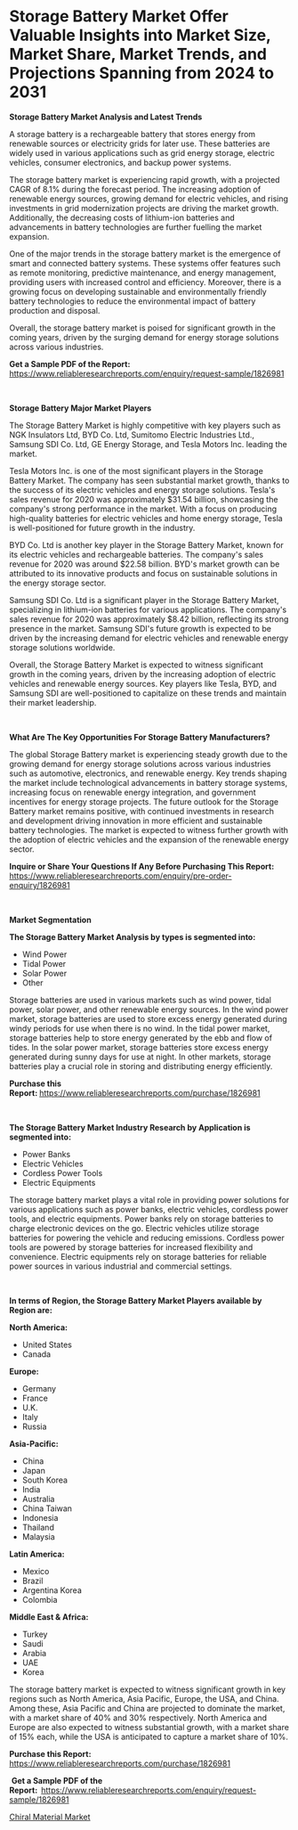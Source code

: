 <p><h1>Storage Battery Market Offer Valuable Insights into Market Size, Market Share, Market Trends, and Projections Spanning from 2024 to 2031</h1></p><p><strong>Storage Battery Market Analysis and Latest Trends</strong></p>
<p><p>A storage battery is a rechargeable battery that stores energy from renewable sources or electricity grids for later use. These batteries are widely used in various applications such as grid energy storage, electric vehicles, consumer electronics, and backup power systems.</p><p>The storage battery market is experiencing rapid growth, with a projected CAGR of 8.1% during the forecast period. The increasing adoption of renewable energy sources, growing demand for electric vehicles, and rising investments in grid modernization projects are driving the market growth. Additionally, the decreasing costs of lithium-ion batteries and advancements in battery technologies are further fuelling the market expansion.</p><p>One of the major trends in the storage battery market is the emergence of smart and connected battery systems. These systems offer features such as remote monitoring, predictive maintenance, and energy management, providing users with increased control and efficiency. Moreover, there is a growing focus on developing sustainable and environmentally friendly battery technologies to reduce the environmental impact of battery production and disposal.</p><p>Overall, the storage battery market is poised for significant growth in the coming years, driven by the surging demand for energy storage solutions across various industries.</p></p>
<p><strong>Get a Sample PDF of the Report:&nbsp;</strong> <a href="https://www.reliableresearchreports.com/enquiry/request-sample/1826981">https://www.reliableresearchreports.com/enquiry/request-sample/1826981</a></p>
<p>&nbsp;</p>
<p><strong>Storage Battery Major Market Players</strong></p>
<p><p>The Storage Battery Market is highly competitive with key players such as NGK Insulators Ltd, BYD Co. Ltd, Sumitomo Electric Industries Ltd., Samsung SDI Co. Ltd, GE Energy Storage, and Tesla Motors Inc. leading the market.</p><p>Tesla Motors Inc. is one of the most significant players in the Storage Battery Market. The company has seen substantial market growth, thanks to the success of its electric vehicles and energy storage solutions. Tesla's sales revenue for 2020 was approximately $31.54 billion, showcasing the company's strong performance in the market. With a focus on producing high-quality batteries for electric vehicles and home energy storage, Tesla is well-positioned for future growth in the industry.</p><p>BYD Co. Ltd is another key player in the Storage Battery Market, known for its electric vehicles and rechargeable batteries. The company's sales revenue for 2020 was around $22.58 billion. BYD's market growth can be attributed to its innovative products and focus on sustainable solutions in the energy storage sector.</p><p>Samsung SDI Co. Ltd is a significant player in the Storage Battery Market, specializing in lithium-ion batteries for various applications. The company's sales revenue for 2020 was approximately $8.42 billion, reflecting its strong presence in the market. Samsung SDI's future growth is expected to be driven by the increasing demand for electric vehicles and renewable energy storage solutions worldwide.</p><p>Overall, the Storage Battery Market is expected to witness significant growth in the coming years, driven by the increasing adoption of electric vehicles and renewable energy sources. Key players like Tesla, BYD, and Samsung SDI are well-positioned to capitalize on these trends and maintain their market leadership.</p></p>
<p>&nbsp;</p>
<p><strong>What Are The Key Opportunities For Storage Battery Manufacturers?</strong></p>
<p><p>The global Storage Battery market is experiencing steady growth due to the growing demand for energy storage solutions across various industries such as automotive, electronics, and renewable energy. Key trends shaping the market include technological advancements in battery storage systems, increasing focus on renewable energy integration, and government incentives for energy storage projects. The future outlook for the Storage Battery market remains positive, with continued investments in research and development driving innovation in more efficient and sustainable battery technologies. The market is expected to witness further growth with the adoption of electric vehicles and the expansion of the renewable energy sector.</p></p>
<p><strong>Inquire or Share Your Questions If Any Before Purchasing This Report:</strong> <a href="https://www.reliableresearchreports.com/enquiry/pre-order-enquiry/1826981">https://www.reliableresearchreports.com/enquiry/pre-order-enquiry/1826981</a></p>
<p>&nbsp;</p>
<p><strong>Market Segmentation</strong></p>
<p><strong>The Storage Battery Market Analysis by types is segmented into:</strong></p>
<p><ul><li>Wind Power</li><li>Tidal Power</li><li>Solar Power</li><li>Other</li></ul></p>
<p><p>Storage batteries are used in various markets such as wind power, tidal power, solar power, and other renewable energy sources. In the wind power market, storage batteries are used to store excess energy generated during windy periods for use when there is no wind. In the tidal power market, storage batteries help to store energy generated by the ebb and flow of tides. In the solar power market, storage batteries store excess energy generated during sunny days for use at night. In other markets, storage batteries play a crucial role in storing and distributing energy efficiently.</p></p>
<p><strong>Purchase this Report:&nbsp;</strong><a href="https://www.reliableresearchreports.com/purchase/1826981">https://www.reliableresearchreports.com/purchase/1826981</a></p>
<p>&nbsp;</p>
<p><strong>The Storage Battery Market Industry Research by Application is segmented into:</strong></p>
<p><ul><li>Power Banks</li><li>Electric Vehicles</li><li>Cordless Power Tools</li><li>Electric Equipments</li></ul></p>
<p><p>The storage battery market plays a vital role in providing power solutions for various applications such as power banks, electric vehicles, cordless power tools, and electric equipments. Power banks rely on storage batteries to charge electronic devices on the go. Electric vehicles utilize storage batteries for powering the vehicle and reducing emissions. Cordless power tools are powered by storage batteries for increased flexibility and convenience. Electric equipments rely on storage batteries for reliable power sources in various industrial and commercial settings.</p></p>
<p>&nbsp;</p>
<p><strong>In terms of Region, the Storage Battery Market Players available by Region are:</strong></p>
<p>
    <p> <strong> North America: </strong>
        <ul>
            <li>United States</li>
            <li>Canada</li>
        </ul>
        </p> 
    <p> <strong> Europe: </strong>
        <ul>
            <li>Germany</li>
            <li>France</li>
            <li>U.K.</li>
            <li>Italy</li>
            <li>Russia</li>
        </ul>
        </p> 
    <p> <strong> Asia-Pacific: </strong>
        <ul>
            <li>China</li>
            <li>Japan</li>
            <li>South Korea</li>
            <li>India</li>
            <li>Australia</li>
            <li>China Taiwan</li>
            <li>Indonesia</li>
            <li>Thailand</li>
            <li>Malaysia</li>
        </ul>
        </p> 
    <p> <strong> Latin America: </strong>
        <ul>
            <li>Mexico</li>
            <li>Brazil</li>
            <li>Argentina Korea</li>
            <li>Colombia</li>
        </ul>
        </p> 
    <p> <strong> Middle East & Africa: </strong>
        <ul>
            <li>Turkey</li>
            <li>Saudi</li>
            <li>Arabia</li>
            <li>UAE</li>
            <li>Korea</li>
        </ul>
    </p>
    </p>
<p><p>The storage battery market is expected to witness significant growth in key regions such as North America, Asia Pacific, Europe, the USA, and China. Among these, Asia Pacific and China are projected to dominate the market, with a market share of 40% and 30% respectively. North America and Europe are also expected to witness substantial growth, with a market share of 15% each, while the USA is anticipated to capture a market share of 10%.</p></p>
<p><strong>Purchase this Report: </strong><a href="https://www.reliableresearchreports.com/purchase/1826981">https://www.reliableresearchreports.com/purchase/1826981</a></p>
<p>&nbsp;<strong>Get a Sample PDF of the Report:&nbsp;&nbsp;</strong><a href="https://www.reliableresearchreports.com/enquiry/request-sample/1826981">https://www.reliableresearchreports.com/enquiry/request-sample/1826981</a></p>
<p><strong></strong></p>
<p><p><a href="https://butternut-bug-553.notion.site/Chiral-Material-Market-Research-Report-The-Key-To-Successful-Business-Strategy-Forecasted-for-Perio-2dbe44aa5eb3484f8cab0f68ec89352f">Chiral Material Market</a></p></p>
